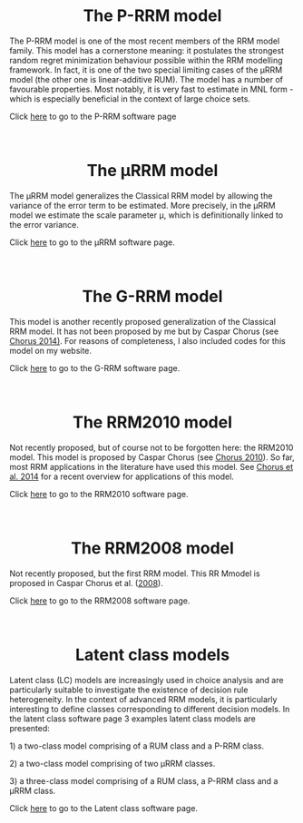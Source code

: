 <h1 class="font_6 wixui-rich-text__text" style="text-align: center;"><span class="wixui-rich-text__text">The P-RRM model</span></h1>
<p class="font_8 wixui-rich-text__text" dir="ltr"><span class="wixui-rich-text__text">The P-RRM model is one of the most recent members of the RRM model family. This model has a cornerstone meaning: it postulates the strongest random regret minimization behaviour possible within the RRM modelling framework. In fact, it is one of the two special limiting cases of the &micro;RRM model (the other one is linear-additive RUM). The model has a number of favourable properties. Most notably, it is very fast to estimate in MNL form - which is especially beneficial in the context of large choice sets.</span></p>
<p class="font_8 wixui-rich-text__text" dir="ltr"><span class="wixui-rich-text__text">Click <a href="https://github.com/sandervancranenburgh/advancedRRMmodels/tree/main/Source/RRM%20Models%20%26%20Software/P-RRM">here</a></span><span class="wixui-rich-text__text"> to go to the P-RRM software page</span></p>
<p class="font_8 wixui-rich-text__text" dir="ltr">&nbsp;</p>
<h1 class="font_6 wixui-rich-text__text" style="text-align: center;"><span class="wixui-rich-text__text">The &micro;RRM model</span></h1>
<p class="font_8 wixui-rich-text__text">The &micro;RRM model generalizes the Classical RRM model by allowing the variance of the error term to be estimated. More precisely, in the &micro;RRM model we estimate the scale parameter &micro;, which is definitionally linked to the error variance.</p>
<p class="font_8 wixui-rich-text__text" dir="ltr">Click <a href="https://github.com/sandervancranenburgh/advancedRRMmodels/tree/main/Source/RRM%20Models%20%26%20Software/%C2%B5RRM">here</a>&nbsp;to go to the &micro;RRM software page.</p>
<p class="font_8 wixui-rich-text__text" dir="ltr">&nbsp;</p>
<h1 class="font_6 wixui-rich-text__text" style="text-align: center;"><span class="wixui-rich-text__text">The G-RRM model</span></h1>
<p class="font_8 wixui-rich-text__text"><span class="wixui-rich-text__text">This model is another recently proposed generalization of the Classical RRM model. It has not been proposed by me but by Caspar Chorus (see </span><a class="wixui-rich-text__text" href="http://www.sciencedirect.com/science/article/pii/S0191261514001167" target="_blank" rel="noopener"><span class="wixui-rich-text__text">Chorus 2014)</span></a><span class="wixui-rich-text__text">. For reasons of completeness, I also included codes for this model on my website.</span></p>
<p class="font_8 wixui-rich-text__text" dir="ltr"><span class="wixui-rich-text__text">Click <a href="https://github.com/sandervancranenburgh/advancedRRMmodels/tree/main/Source/RRM%20Models%20%26%20Software/G-RRM">here</a> to go to the G-RRM software page.</span></p>
<p class="font_8 wixui-rich-text__text" dir="ltr">&nbsp;</p>
<h1 class="font_6 wixui-rich-text__text" style="text-align: center;"><span class="wixui-rich-text__text">The RRM2010 model</span></h1>
<p class="font_8 wixui-rich-text__text" dir="ltr"><span class="wixui-rich-text__text">Not recently proposed, but of course not to be forgotten here: the RRM2010 model. This model is proposed by Caspar Chorus (see&nbsp;<a class="wixui-rich-text__text" href="http://tbm.tudelft.nl/fileadmin/Faculteit/TBM/Over_de_Faculteit/Afdelingen/Afdeling_Infrastructure_Systems_and_Services/Sectie_Transportbeleid_en_Logistieke_Organisatie/Medewerkers/Casper_Chorus/doc/2010_02_03.pdf" target="_blank" rel="noopener">Chorus&nbsp;</a></span><span class="wixui-rich-text__text"><a class="wixui-rich-text__text" href="http://tbm.tudelft.nl/fileadmin/Faculteit/TBM/Over_de_Faculteit/Afdelingen/Afdeling_Infrastructure_Systems_and_Services/Sectie_Transportbeleid_en_Logistieke_Organisatie/Medewerkers/Casper_Chorus/doc/2010_02_03.pdf" target="_blank" rel="noopener">2010</a></span>). So far, most RRM applications in the literature have used this model. See&nbsp;<span class="wixui-rich-text__text"><a class="wixui-rich-text__text" href="http://www.sciencedirect.com/science/article/pii/S014829631400085X" target="_blank" rel="noopener">Chorus et al. 2014</a></span>&nbsp;for a recent overview for applications of this model.</p>
<p class="font_8 wixui-rich-text__text" dir="ltr">Click <a href="https://github.com/sandervancranenburgh/advancedRRMmodels/tree/main/Source/RRM%20Models%20%26%20Software/RRM2010">here</a> to go to the RRM2010 software page.</p>
<p class="font_8 wixui-rich-text__text" dir="ltr">&nbsp;</p>
<h1 class="font_6 wixui-rich-text__text" style="text-align: center;"><span class="wixui-rich-text__text">The RRM2008 model</span><span class="wixGuard wixui-rich-text__text">​</span></h1>
<p class="font_8 wixui-rich-text__text" dir="ltr"><span class="wixui-rich-text__text">Not recently proposed, but the first RRM model.&nbsp;This RR Mmodel is proposed in Caspar Chorus et al. (</span><span class="wixui-rich-text__text"><a class="wixui-rich-text__text" href="http://www.sciencedirect.com/science/article/pii/S0191261507000550" target="_blank" rel="noopener">2008</a></span>).&nbsp;</p>
<p class="font_8 wixui-rich-text__text" dir="ltr"><span class="wixGuard wixui-rich-text__text">​</span>Click <a href="https://github.com/sandervancranenburgh/advancedRRMmodels/tree/main/Source/RRM%20Models%20%26%20Software/RRM2008">here</a> to go to the RRM2008 software page.</p>
<p class="font_8 wixui-rich-text__text" dir="ltr">&nbsp;</p>
<h1 class="font_6 wixui-rich-text__text" style="text-align: center;"><span class="wixui-rich-text__text">Latent class models</span></h1>
<p class="font_8 wixui-rich-text__text" dir="ltr">Latent class (LC) models are increasingly used in choice analysis and are particularly suitable to investigate the existence of decision rule heterogeneity. In the context of advanced RRM models, it is particularly interesting to define classes corresponding to different decision models. In the latent class software page 3 examples latent class models are presented:</p>
<p class="font_8 wixui-rich-text__text">1) a two-class model comprising of a RUM class and a P-RRM class.</p>
<p class="font_8 wixui-rich-text__text">2) a two-class model comprising of two &mu;RRM classes.</p>
<p class="font_8 wixui-rich-text__text">3) a three-class model comprising of a RUM class, a P-RRM class and a &mu;RRM class.</p>
<p class="font_8 wixui-rich-text__text" dir="ltr">Click <a href="https://github.com/sandervancranenburgh/advancedRRMmodels/tree/main/Source/RRM%20Models%20%26%20Software/Latent%20class%20models">here</a> to go to the Latent class software page.</p>
